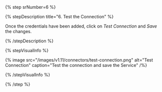 {% step srNumber=6 %}

{% stepDescription title="6. Test the Connection" %}

Once the credentials have been added, click on _Test Connection_ and _Save_ the changes.

{% /stepDescription %}

{% stepVisualInfo %}

{% image
  src="/images/v1.11/connectors/test-connection.png"
  alt="Test Connection"
  caption="Test the connection and save the Service" /%}

{% /stepVisualInfo %}

{% /step %}
